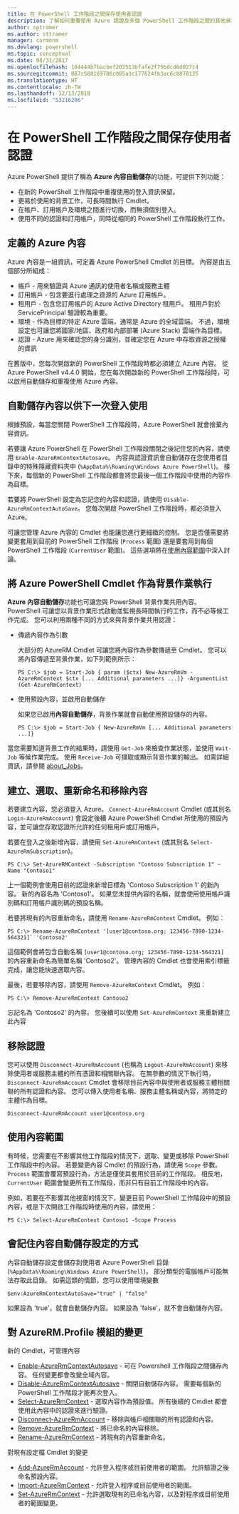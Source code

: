 ```yaml
---
title: 在 PowerShell 工作階段之間保存使用者認證
description: 了解如何重覆使用 Azure 認證及多個 PowerShell 工作階段之間的其他資訊。
author: sptramer
ms.author: sttramer
manager: carmonm
ms.devlang: powershell
ms.topic: conceptual
ms.date: 08/31/2017
ms.openlocfilehash: 164444b7bacbef202513bfafe2f75bdcd6d027c4
ms.sourcegitcommit: 087c588169786c005a3c177624fb3ac6c8870125
ms.translationtype: HT
ms.contentlocale: zh-TW
ms.lasthandoff: 12/13/2018
ms.locfileid: "53216206"
---
```

# <a name="persisting-user-credentials-across-powershell-sessions"></a>在 PowerShell 工作階段之間保存使用者認證

Azure PowerShell 提供了稱為 **Azure 內容自動儲存**的功能，可提供下列功能：

- 在新的 PowerShell 工作階段中重複使用的登入資訊保留。
- 更易於使用的背景工作，可長時間執行 Cmdlet。
- 在帳戶、訂用帳戶及環境之間進行切換，而無須個別登入。
- 使用不同的認證和訂用帳戶，同時從相同的 PowerShell 工作階段執行工作。

## <a name="azure-contexts-defined"></a>定義的 Azure 內容

Azure 內容是一組資訊，可定義 Azure PowerShell Cmdlet 的目標。 內容是由五個部分所組成：

- 帳戶 - 用來驗證與 Azure 通訊的使用者名稱或服務主體
- 訂用帳戶 - 包含要進行處理之資源的 Azure 訂用帳戶。
- 租用戶 - 包含您訂用帳戶的 Azure Active Directory 租用戶。 租用戶對於 ServicePrincipal 驗證較為重要。
- 環境 - 作為目標的特定 Azure 雲端，通常是 Azure 的全域雲端。
  不過，環境設定也可讓您將國家/地區、政府和內部部署 (Azure Stack) 雲端作為目標。
- 認證 - Azure 用來確認您的身分識別，並確定您在 Azure 中存取資源之授權的資訊

在舊版中，您每次開啟新的 PowerShell 工作階段時都必須建立 Azure 內容。 從 Azure PowerShell v4.4.0 開始，您在每次開啟新的 PowerShell 工作階段時，可以啟用自動儲存和重複使用 Azure 內容。

## <a name="automatically-saving-the-context-for-the-next-sign-in"></a>自動儲存內容以供下一次登入使用

根據預設，每當您關閉 PowerShell 工作階段時，Azure PowerShell 就會捨棄內容資訊。

若要讓 Azure PowerShell 在 PowerShell 工作階段關閉之後記住您的內容，請使用 `Enable-AzureRmContextAutosave`。 內容與認證資訊會自動儲存在您使用者目錄中的特殊隱藏資料夾中 (`%AppData%\Roaming\Windows Azure PowerShell`)。
接下來，每個新的 PowerShell 工作階段都會將您最後一個工作階段中使用的內容作為目標。

若要將 PowerShell 設定為忘記您的內容和認證，請使用 `Disable-AzureRmContextAutoSave`。 您每次開啟 PowerShell 工作階段時，都必須登入 Azure。

可讓您管理 Azure 內容的 Cmdlet 也能讓您進行更細緻的控制。 您是否僅需要將變更套用到目前的 PowerShell 工作階段 (`Process` 範圍) 還是要套用到每個 PowerShell 工作階段 (`CurrentUser` 範圍)。 這些選項將在[使用內容範圍](#Using-Context-Scopes)中深入討論。

## <a name="running-azure-powershell-cmdlets-as-background-jobs"></a>將 Azure PowerShell Cmdlet 作為背景作業執行

**Azure 內容自動儲存**功能也可讓您與 PowerShell 背景作業共用內容。 PowerShell 可讓您以背景作業形式啟動並監視長時間執行的工作，而不必等候工作完成。 您可以利用兩種不同的方式來與背景作業共用認證：

- 傳遞內容作為引數

  大部分的 AzureRM Cmdlet 可讓您將內容作為參數傳遞至 Cmdlet。 您可以將內容傳遞至背景作業，如下列範例所示：

  ```powershell-interactive
  PS C:\> $job = Start-Job { param ($ctx) New-AzureRmVm -AzureRmContext $ctx [... Additional parameters ...]} -ArgumentList (Get-AzureRmContext)
  ```

- 使用預設內容，並啟用自動儲存

  如果您已啟用**內容自動儲存**，背景作業就會自動使用預設儲存的內容。

  ```powershell-interactive
  PS C:\> $job = Start-Job { New-AzureRmVm [... Additional parameters ...]}
  ```

當您需要知道背景工作的結果時，請使用 `Get-Job` 來檢查作業狀態，並使用 `Wait-Job` 等候作業完成。 使用 `Receive-Job` 可擷取或顯示背景作業的輸出。 如需詳細資訊，請參閱 [about_Jobs](/powershell/module/microsoft.powershell.core/about/about_jobs)。

## <a name="creating-selecting-renaming-and-removing-contexts"></a>建立、選取、重新命名和移除內容

若要建立內容，您必須登入 Azure。 `Connect-AzureRmAccount` Cmdlet (或其別名 `Login-AzureRmAccount`) 會設定後續 Azure PowerShell Cmdlet 所使用的預設內容，並可讓您存取認證所允許的任何租用戶或訂用帳戶。

若要在登入之後新增內容，請使用 `Set-AzureRmContext` (或其別名 `Select-AzureRmSubscription`)。

```azurepowershell-interactive
PS C:\> Set-AzureRMContext -Subscription "Contoso Subscription 1" -Name "Contoso1"
```

上一個範例會使用目前的認證來新增目標為 'Contoso Subscription 1' 的新內容。 新的內容名為 'Contoso1'。 如果您未提供內容的名稱，就會使用使用帳戶識別碼和訂用帳戶識別碼的預設名稱。

若要將現有的內容重新命名，請使用 `Rename-AzureRmContext` Cmdlet。 例如︰

```azurepowershell-interactive
PS C:\> Rename-AzureRmContext '[user1@contoso.org; 123456-7890-1234-564321]` 'Contoso2'
```

這個範例會將包含自動名稱 `[user1@contoso.org; 123456-7890-1234-564321]` 的內容重新命名為簡單名稱 'Contoso2'。 管理內容的 Cmdlet 也會使用索引標籤完成，讓您能快速選取內容。

最後，若要移除內容，請使用 `Remove-AzureRmContext` Cmdlet。  例如︰

```azurepowershell-interactive
PS C:\> Remove-AzureRmContext Contoso2
```

忘記名為 'Contoso2' 的內容。 您後續可以使用 `Set-AzureRmContext` 來重新建立此內容

## <a name="removing-credentials"></a>移除認證

您可以使用 `Disconnect-AzureRmAccount` (也稱為 `Logout-AzureRmAccount`) 來移除使用者或服務主體的所有憑證和相關聯內容。 在無參數的情況下執行時，`Disconnect-AzureRmAccount` Cmdlet 會移除目前內容中與使用者或服務主體相關聯的所有認證和內容。 您可以傳入使用者名稱、服務主體名稱或內容，將特定的主體作為目標。

```azurepowershell-interactive
Disconnect-AzureRmAccount user1@contoso.org
```

## <a name="using-context-scopes"></a>使用內容範圍

有時候，您需要在不影響其他工作階段的情況下，選取、變更或移除 PowerShell 工作階段中的內容。 若要變更內容 Cmdlet 的預設行為，請使用 `Scope` 參數。 `Process` 範圍會覆寫預設行為，方法是僅使其套用於目前的工作階段。 相反地，`CurrentUser` 範圍會變更所有工作階段，而非只有目前工作階段中的內容。

例如，若要在不影響其他視窗的情況下，變更目前 PowerShell 工作階段中的預設內容，或是下次開啟工作階段時使用的內容，請使用：

```azurepowershell-interactive
PS C:\> Select-AzureRmContext Contoso1 -Scope Process
```

## <a name="how-the-context-autosave-setting-is-remembered"></a>會記住內容自動儲存設定的方式

內容自動儲存設定會儲存到使用者 Azure PowerShell 目錄 (`%AppData%\Roaming\Windows Azure PowerShell`)。 部分類型的電腦帳戶可能無法存取此目錄。 如需這類的情節，您可以使用環境變數

```azurepowershell-interactive
$env:AzureRmContextAutoSave="true" | "false"
```

如果設為 'true'，就會自動儲存內容。 如果設為 'false'，就不會自動儲存內容。

## <a name="changes-to-the-azurermprofile-module"></a>對 AzureRM.Profile 模組的變更

新的 Cmdlet，可管理內容

- [Enable-AzureRmContextAutosave][enable] - 可在 Powershell 工作階段之間儲存內容。
  任何變更都會改變全域內容。
- [Disable-AzureRmContextAutosave][disable] - 關閉自動儲存內容。 需要每個新的 PowerShell 工作階段才能再次登入。
- [Select-AzureRmContext][select] - 選取內容作為預設值。 所有後續的 Cmdlet 都會使用此內容中的認證來進行驗證。
- [Disconnect-AzureRmAccount][remove-cred] - 移除與帳戶相關聯的所有認證和內容。
- [Remove-AzureRmContext][remove-context] - 將已命名的內容移除。
- [Rename-AzureRmContext][rename] - 將現有的內容重新命名。

對現有設定檔 Cmdlet 的變更

- [Add-AzureRmAccount][login] - 允許登入程序或目前使用者的範圍。
  允許驗證之後命名預設內容。
- [Import-AzureRmContext][import] - 允許登入程序或目前使用者的範圍。
- [Set-AzureRmContext][set-context] - 允許選取現有的已命名內容，以及對程序或目前使用者的範圍變更。

<!-- Hyperlinks -->
[enable]: /powershell/module/azurerm.profile/Enable-AzureRmContextAutosave
[disable]: /powershell/module/azurerm.profile/Disable-AzureRmContextAutosave
[select]: /powershell/module/azurerm.profile/Select-AzureRmContext
[remove-cred]: /powershell/module/azurerm.profile/Disconnect-AzureRmAccount
[remove-context]: /powershell/module/azurerm.profile/Remove-AzureRmContext
[rename]: /powershell/module/azurerm.profile/Rename-AzureRmContext

<!-- Updated cmdlets -->
[login]: /powershell/module/azurerm.profile/Connect-AzureRmAccount
[import]: /powershell/module/azurerm.profile/Import-AzureRmAccount
[set-context]: /powershell/module/azurerm.profile/Import-AzureRmContext

